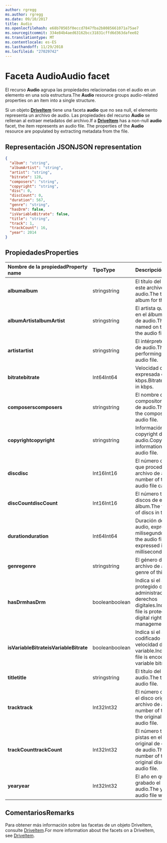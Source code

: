 ```yaml
---
author: rgregg
ms.author: rgregg
ms.date: 09/10/2017
title: Audio
ms.openlocfilehash: e68b70565f0eccd7847fba2b8085661071a75ae7
ms.sourcegitcommit: 334e84b4aed63162bcc31831cffd6d363dafee02
ms.translationtype: MT
ms.contentlocale: es-ES
ms.lasthandoff: 11/29/2018
ms.locfileid: "27029742"
---
```

# <a name="audio-facet"></a><span data-ttu-id="d45a4-102">Faceta Audio</span><span class="sxs-lookup"><span data-stu-id="d45a4-102">Audio facet</span></span>

<span data-ttu-id="d45a4-103">El recurso **Audio** agrupa las propiedades relacionadas con el audio en un elemento en una sola estructura.</span><span class="sxs-lookup"><span data-stu-id="d45a4-103">The **Audio** resource groups audio-related properties on an item into a single structure.</span></span>

<span data-ttu-id="d45a4-p101">Si un objeto [**DriveItem**](driveitem.md) tiene una faceta **audio** que no sea null, el elemento representa un archivo de audio. Las propiedades del recurso **Audio** se rellenan al extraer metadatos del archivo.</span><span class="sxs-lookup"><span data-stu-id="d45a4-p101">If a [**DriveItem**](driveitem.md) has a non-null **audio** facet, the item represents an audio file. The properties of the **Audio** resource are populated by extracting metadata from the file.</span></span> 

## <a name="json-representation"></a><span data-ttu-id="d45a4-106">Representación JSON</span><span class="sxs-lookup"><span data-stu-id="d45a4-106">JSON representation</span></span>

<!-- { "blockType": "resource", "@odata.type": "microsoft.graph.audio" } -->
```json
{
  "album": "string",
  "albumArtist": "string",
  "artist": "string",
  "bitrate": 128,
  "composers": "string",
  "copyright": "string",
  "disc": 0,
  "discCount": 0,
  "duration": 567,
  "genre": "string",
  "hasDrm": false,
  "isVariableBitrate": false,
  "title": "string",
  "track": 1,
  "trackCount": 16,
  "year": 2014
}
```

## <a name="properties"></a><span data-ttu-id="d45a4-107">Propiedades</span><span class="sxs-lookup"><span data-stu-id="d45a4-107">Properties</span></span>

| <span data-ttu-id="d45a4-108">Nombre de la propiedad</span><span class="sxs-lookup"><span data-stu-id="d45a4-108">Property name</span></span>         | <span data-ttu-id="d45a4-109">Tipo</span><span class="sxs-lookup"><span data-stu-id="d45a4-109">Type</span></span>    | <span data-ttu-id="d45a4-110">Descripción</span><span class="sxs-lookup"><span data-stu-id="d45a4-110">Description</span></span>                                                          |
|:----------------------|:--------|:---------------------------------------------------------------------|
| <span data-ttu-id="d45a4-111">**album**</span><span class="sxs-lookup"><span data-stu-id="d45a4-111">**album**</span></span>             | <span data-ttu-id="d45a4-112">string</span><span class="sxs-lookup"><span data-stu-id="d45a4-112">string</span></span>  | <span data-ttu-id="d45a4-113">El título del álbum de este archivo de audio.</span><span class="sxs-lookup"><span data-stu-id="d45a4-113">The title of the album for this audio file.</span></span>                          |
| <span data-ttu-id="d45a4-114">**albumArtist**</span><span class="sxs-lookup"><span data-stu-id="d45a4-114">**albumArtist**</span></span>       | <span data-ttu-id="d45a4-115">string</span><span class="sxs-lookup"><span data-stu-id="d45a4-115">string</span></span>  | <span data-ttu-id="d45a4-116">El artista que se nombra en el álbum del archivo de audio.</span><span class="sxs-lookup"><span data-stu-id="d45a4-116">The artist named on the album for the audio file.</span></span>                    |
| <span data-ttu-id="d45a4-117">**artist**</span><span class="sxs-lookup"><span data-stu-id="d45a4-117">**artist**</span></span>            | <span data-ttu-id="d45a4-118">string</span><span class="sxs-lookup"><span data-stu-id="d45a4-118">string</span></span>  | <span data-ttu-id="d45a4-119">El intérprete del archivo de audio.</span><span class="sxs-lookup"><span data-stu-id="d45a4-119">The performing artist for the audio file.</span></span>                            |
| <span data-ttu-id="d45a4-120">**bitrate**</span><span class="sxs-lookup"><span data-stu-id="d45a4-120">**bitrate**</span></span>           | <span data-ttu-id="d45a4-121">Int64</span><span class="sxs-lookup"><span data-stu-id="d45a4-121">Int64</span></span>   | <span data-ttu-id="d45a4-122">Velocidad de bits expresada en kbps.</span><span class="sxs-lookup"><span data-stu-id="d45a4-122">Bitrate expressed in kbps.</span></span>                                           |
| <span data-ttu-id="d45a4-123">**composers**</span><span class="sxs-lookup"><span data-stu-id="d45a4-123">**composers**</span></span>         | <span data-ttu-id="d45a4-124">string</span><span class="sxs-lookup"><span data-stu-id="d45a4-124">string</span></span>  | <span data-ttu-id="d45a4-125">El nombre del compositor del archivo de audio.</span><span class="sxs-lookup"><span data-stu-id="d45a4-125">The name of the composer of the audio file.</span></span>                          |
| <span data-ttu-id="d45a4-126">**copyright**</span><span class="sxs-lookup"><span data-stu-id="d45a4-126">**copyright**</span></span>         | <span data-ttu-id="d45a4-127">string</span><span class="sxs-lookup"><span data-stu-id="d45a4-127">string</span></span>  | <span data-ttu-id="d45a4-128">Información de copyright del archivo de audio.</span><span class="sxs-lookup"><span data-stu-id="d45a4-128">Copyright information for the audio file.</span></span>                            |
| <span data-ttu-id="d45a4-129">**disc**</span><span class="sxs-lookup"><span data-stu-id="d45a4-129">**disc**</span></span>              | <span data-ttu-id="d45a4-130">Int16</span><span class="sxs-lookup"><span data-stu-id="d45a4-130">Int16</span></span>   | <span data-ttu-id="d45a4-131">El número del disco del que procede este archivo de audio.</span><span class="sxs-lookup"><span data-stu-id="d45a4-131">The number of the disc this audio file came from.</span></span>                    |
| <span data-ttu-id="d45a4-132">**discCount**</span><span class="sxs-lookup"><span data-stu-id="d45a4-132">**discCount**</span></span>         | <span data-ttu-id="d45a4-133">Int16</span><span class="sxs-lookup"><span data-stu-id="d45a4-133">Int16</span></span>   | <span data-ttu-id="d45a4-134">El número total de discos de este álbum.</span><span class="sxs-lookup"><span data-stu-id="d45a4-134">The total number of discs in this album.</span></span>                             |
| <span data-ttu-id="d45a4-135">**duration**</span><span class="sxs-lookup"><span data-stu-id="d45a4-135">**duration**</span></span>          | <span data-ttu-id="d45a4-136">Int64</span><span class="sxs-lookup"><span data-stu-id="d45a4-136">Int64</span></span>   | <span data-ttu-id="d45a4-137">Duración del archivo de audio, expresada en milisegundos</span><span class="sxs-lookup"><span data-stu-id="d45a4-137">Duration of the audio file, expressed in milliseconds</span></span>                |
| <span data-ttu-id="d45a4-138">**genre**</span><span class="sxs-lookup"><span data-stu-id="d45a4-138">**genre**</span></span>             | <span data-ttu-id="d45a4-139">string</span><span class="sxs-lookup"><span data-stu-id="d45a4-139">string</span></span>  | <span data-ttu-id="d45a4-140">El género de este archivo de audio.</span><span class="sxs-lookup"><span data-stu-id="d45a4-140">The genre of this audio file.</span></span>                                        |
| <span data-ttu-id="d45a4-141">**hasDrm**</span><span class="sxs-lookup"><span data-stu-id="d45a4-141">**hasDrm**</span></span>            | <span data-ttu-id="d45a4-142">boolean</span><span class="sxs-lookup"><span data-stu-id="d45a4-142">boolean</span></span> | <span data-ttu-id="d45a4-143">Indica si el archivo está protegido con administración de derechos digitales.</span><span class="sxs-lookup"><span data-stu-id="d45a4-143">Indicates if the file is protected with digital rights management.</span></span>   |
| <span data-ttu-id="d45a4-144">**isVariableBitrate**</span><span class="sxs-lookup"><span data-stu-id="d45a4-144">**isVariableBitrate**</span></span> | <span data-ttu-id="d45a4-145">boolean</span><span class="sxs-lookup"><span data-stu-id="d45a4-145">boolean</span></span> | <span data-ttu-id="d45a4-146">Indica si el archivo está codificado con una velocidad de bits variable.</span><span class="sxs-lookup"><span data-stu-id="d45a4-146">Indicates if the file is encoded with a variable bitrate.</span></span>            |
| <span data-ttu-id="d45a4-147">**title**</span><span class="sxs-lookup"><span data-stu-id="d45a4-147">**title**</span></span>             | <span data-ttu-id="d45a4-148">string</span><span class="sxs-lookup"><span data-stu-id="d45a4-148">string</span></span>  | <span data-ttu-id="d45a4-149">El título del archivo de audio.</span><span class="sxs-lookup"><span data-stu-id="d45a4-149">The title of the audio file.</span></span>                                         |
| <span data-ttu-id="d45a4-150">**track**</span><span class="sxs-lookup"><span data-stu-id="d45a4-150">**track**</span></span>             | <span data-ttu-id="d45a4-151">Int32</span><span class="sxs-lookup"><span data-stu-id="d45a4-151">Int32</span></span>   | <span data-ttu-id="d45a4-152">El número de la pista en el disco original de este archivo de audio.</span><span class="sxs-lookup"><span data-stu-id="d45a4-152">The number of the track on the original disc for this audio file.</span></span>    |
| <span data-ttu-id="d45a4-153">**trackCount**</span><span class="sxs-lookup"><span data-stu-id="d45a4-153">**trackCount**</span></span>        | <span data-ttu-id="d45a4-154">Int32</span><span class="sxs-lookup"><span data-stu-id="d45a4-154">Int32</span></span>   | <span data-ttu-id="d45a4-155">El número total de pistas en el disco original de este archivo de audio.</span><span class="sxs-lookup"><span data-stu-id="d45a4-155">The total number of tracks on the original disc for this audio file.</span></span> |
| <span data-ttu-id="d45a4-156">**year**</span><span class="sxs-lookup"><span data-stu-id="d45a4-156">**year**</span></span>              | <span data-ttu-id="d45a4-157">Int32</span><span class="sxs-lookup"><span data-stu-id="d45a4-157">Int32</span></span>   | <span data-ttu-id="d45a4-158">El año en que se ha grabado el archivo de audio.</span><span class="sxs-lookup"><span data-stu-id="d45a4-158">The year the audio file was recorded.</span></span>                                |

[item-resource]: ../resources/driveitem.md

## <a name="remarks"></a><span data-ttu-id="d45a4-159">Comentarios</span><span class="sxs-lookup"><span data-stu-id="d45a4-159">Remarks</span></span>

<span data-ttu-id="d45a4-160">Para obtener más información sobre las facetas de un objeto DriveItem, consulte [DriveItem](driveitem.md).</span><span class="sxs-lookup"><span data-stu-id="d45a4-160">For more information about the facets on a DriveItem, see [DriveItem](driveitem.md).</span></span>

<!-- {
  "type": "#page.annotation",
  "description": "The audio facet provides information about music or audio metadata.",
  "keywords": "music,audio,metadata,onedrive",
  "section": "documentation",
  "tocPath": "Facets/Audio"
} -->
